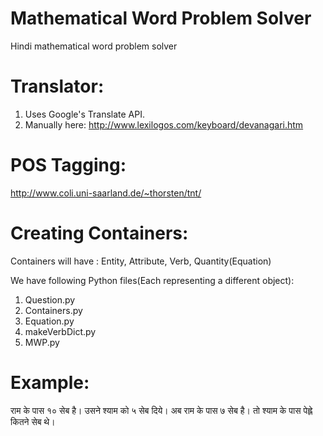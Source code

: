 # Mathematical Word Problem Solver
Hindi mathematical word problem solver

# Translator:

1. Uses Google's Translate API.
2. Manually here: http://www.lexilogos.com/keyboard/devanagari.htm

# POS Tagging:

http://www.coli.uni-saarland.de/~thorsten/tnt/

# Creating Containers:

Containers will have :
Entity, Attribute, Verb, Quantity(Equation)

We have following Python files(Each representing a different object):    
1. Question.py    
2. Containers.py    
3. Equation.py    
4. makeVerbDict.py    
5. MWP.py 

# Example:

राम के पास १० सेब है। उसने श्याम को ५ सेब दिये। अब राम के पास ७ सेब है। तो श्याम के पास पेह्ले कितने सेब थे।